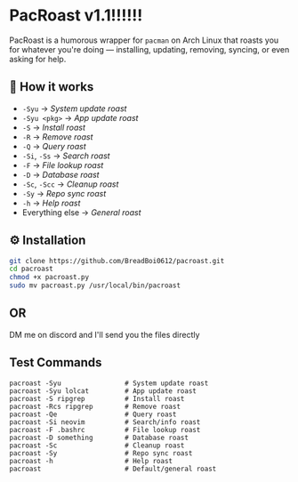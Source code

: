 # PacRoast v1.1!!!!!!

PacRoast is a humorous wrapper for `pacman` on Arch Linux that roasts you for whatever you're doing — installing, updating, removing, syncing, or even asking for help.

## 🧠 How it works
- `-Syu` → *System update roast*
- `-Syu <pkg>` → *App update roast*
- `-S` → *Install roast*
- `-R` → *Remove roast*
- `-Q` → *Query roast*
- `-Si`, `-Ss` → *Search roast*
- `-F` → *File lookup roast*
- `-D` → *Database roast*
- `-Sc`, `-Scc` → *Cleanup roast*
- `-Sy` → *Repo sync roast*
- `-h` → *Help roast*
- Everything else → *General roast*

## ⚙️ Installation
```bash
git clone https://github.com/BreadBoi0612/pacroast.git
cd pacroast
chmod +x pacroast.py
sudo mv pacroast.py /usr/local/bin/pacroast
```
## OR
DM me on discord and I'll send you the files directly

## Test Commands
```
pacroast -Syu                # System update roast
pacroast -Syu lolcat         # App update roast
pacroast -S ripgrep          # Install roast
pacroast -Rcs ripgrep        # Remove roast
pacroast -Qe                 # Query roast
pacroast -Si neovim          # Search/info roast
pacroast -F .bashrc          # File lookup roast
pacroast -D something        # Database roast
pacroast -Sc                 # Cleanup roast
pacroast -Sy                 # Repo sync roast
pacroast -h                  # Help roast
pacroast                     # Default/general roast
